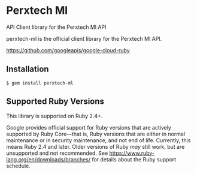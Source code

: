 # Perxtech Ml

API Client library for the Perxtech Ml API

perxtech-ml is the official client library for the Perxtech Ml API.

https://github.com/googleapis/google-cloud-ruby

## Installation

```
$ gem install perxtech-ml
```

## Supported Ruby Versions

This library is supported on Ruby 2.4+.

Google provides official support for Ruby versions that are actively supported
by Ruby Core—that is, Ruby versions that are either in normal maintenance or
in security maintenance, and not end of life. Currently, this means Ruby 2.4
and later. Older versions of Ruby _may_ still work, but are unsupported and not
recommended. See https://www.ruby-lang.org/en/downloads/branches/ for details
about the Ruby support schedule.
